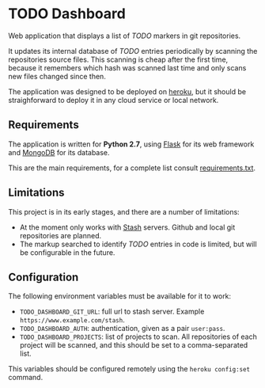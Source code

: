 # TODO Dashboard #

Web application that displays a list of *TODO* markers in git repositories.

It updates its internal database of *TODO* entries periodically by scanning the repositories source
files. This scanning is cheap after the first time, because it remembers which hash 
was scanned last time and only scans new files changed since then.

The application was designed to be deployed on [heroku](http://www.heroku.com), but it should be
straighforward to deploy it in any cloud service or local network.

## Requirements ##

The application is written for **Python 2.7**, using [Flask](http://flask.pocoo.org/) for its
web framework and [MongoDB](http://api.mongodb.org/python/current/) for its database.

This are the main requirements, for a complete list consult [requirements.txt](requirements.txt).

## Limitations ##

This project is in its early stages, and there are a number of limitations:

* At the moment only works with [Stash](https://www.atlassian.com/software/stash/) servers. Github and
  local git repositories are planned.
* The markup searched to identify *TODO* entries in code is limited, but will be configurable in 
  the future. 

## Configuration ##

The following environment variables must be available for it to work:

* `TODO_DASHBOARD_GIT_URL`: full url to stash server. Example `https://www.example.com/stash`. 
* `TODO_DASHBOARD_AUTH`: authentication, given as a pair `user:pass`. 
* `TODO_DASHBOARD_PROJECTS`: list of projects to scan. All repositories of each project will be 
  scanned, and this should be set to a comma-separated list.
  
This variables should be configured remotely using the `heroku config:set` command.       